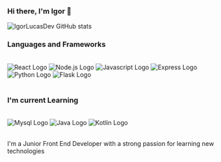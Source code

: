 ### Hi there, I'm Igor 👋

![IgorLucasDev GitHub stats](https://github-readme-stats.vercel.app/api?username=igorlucassdev&show_icons=true&theme=dark)

### Languages and Frameworks

<div style="display: inline_block"><br>
	<img src="https://img.shields.io/badge/React-20232A?style=for-the-badge&logo=react&logoColor=61DAFB" alt="React Logo">
	<img src="https://img.shields.io/badge/Node.js-43853D?style=for-the-badge&logo=node.js&logoColor=white" alt="Node.js Logo">
	<img src="https://img.shields.io/badge/JavaScript-F7DF1E?style=for-the-badge&logo=javascript&logoColor=black" alt="Javascript Logo">
	<img src="https://img.shields.io/badge/express.js-%23404d59.svg?style=for-the-badge&logo=express&logoColor=%2361DAFB" alt="Express Logo">
	<img src="https://img.shields.io/badge/Python-3776AB?style=for-the-badge&logo=python&logoColor=white" alt="Python Logo">
	<img src="https://img.shields.io/badge/Flask-000000?style=for-the-badge&logo=flask&logoColor=white" alt="Flask Logo">
</div><br/>

### I'm current Learning
		


<div style="display: inline_block"><br>
<img src="https://img.shields.io/badge/MySQL-00000F?style=for-the-badge&logo=mysql&logoColor=white" alt="Mysql Logo">
<img src="https://img.shields.io/badge/Java-ED8B00?style=for-the-badge&logo=openjdk&logoColor=white" alt="Java Logo">
<img src="https://img.shields.io/badge/Kotlin-0095D5?&style=for-the-badge&logo=kotlin&logoColor=white" alt="Kotlin Logo">
</div><br/>


I'm a Junior Front End Developer with a strong passion for learning new technologies

